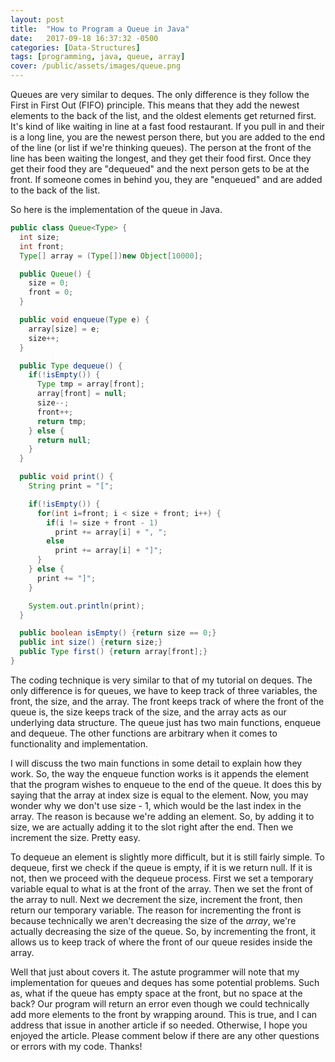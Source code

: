 ```yaml
---
layout: post
title:  "How to Program a Queue in Java"
date:   2017-09-18 16:37:32 -0500
categories: [Data-Structures]
tags: [programming, java, queue, array]
cover: /public/assets/images/queue.png
---
```

Queues are very similar to deques. The only difference is they follow the First in First Out (FIFO) principle. This means that they add the newest elements to the back of the list, and the oldest elements get returned first. It's kind of like waiting in line at a fast food restaurant. If you pull in and their is a long line, you are the newest person there, but you are added to the end of the line (or list if we're thinking queues). The person at the front of the line has been waiting the longest, and they get their food first. Once they get their food they are "dequeued" and the next person gets to be at the front. If someone comes in behind you, they are "enqueued" and are added to the back of the list.

So here is the implementation of the queue in Java.

```java
public class Queue<Type> {
  int size;
  int front;
  Type[] array = (Type[])new Object[10000];

  public Queue() {
    size = 0;
    front = 0;
  }

  public void enqueue(Type e) {
    array[size] = e;
    size++;
  }

  public Type dequeue() {
    if(!isEmpty()) {
      Type tmp = array[front];
      array[front] = null;
      size--;
      front++;
      return tmp;
    } else {
      return null;
    }
  }

  public void print() {
    String print = "[";

    if(!isEmpty()) {
      for(int i=front; i < size + front; i++) {
        if(i != size + front - 1)
          print += array[i] + ", ";
        else
          print += array[i] + "]";
      }
    } else {
      print += "]";
    }

    System.out.println(print);
  }

  public boolean isEmpty() {return size == 0;}
  public int size() {return size;}
  public Type first() {return array[front];}
}

```

The coding technique is very similar to that of my tutorial on deques. The only difference is for queues, we have to keep track of three variables, the front, the size, and the array. The front keeps track of where the front of the queue is, the size keeps track of the size, and the array acts as our underlying data structure. The queue just has two main functions, enqueue and dequeue. The other functions are arbitrary when it comes to functionality and implementation.

I will discuss the two main functions in some detail to explain how they work. So, the way the enqueue function works is it appends the element that the program wishes to enqueue to the end of the queue. It does this by saying that the array at index size is equal to the element. Now, you may wonder why we don't use size - 1, which would be the last index in the array. The reason is because we're adding an element. So, by adding it to size, we are actually adding it to the slot right after the end. Then we increment the size. Pretty easy.

To dequeue an element is slightly more difficult, but it is still fairly simple. To dequeue, first we check if the queue is empty, if it is we return null. If it is not, then we proceed with the dequeue process. First we set a temporary variable equal to what is at the front of the array. Then we set the front of the array to null. Next we decrement the size, increment the front, then return our temporary variable. The reason for incrementing the front is because technically we aren't decreasing the size of the <i>array</i>, we're actually decreasing the size of the queue. So, by incrementing the front, it allows us to keep track of where the front of our queue resides inside the array.

Well that just about covers it. The astute programmer will note that my implementation for queues and deques has some potential problems. Such as, what if the queue has empty space at the front, but no space at the back? Our program will return an error even though we could technically add more elements to the front by wrapping around. This is true, and I can address that issue in another article if so needed. Otherwise, I hope you enjoyed the article. Please comment below if there are any other questions or errors with my code. Thanks!
